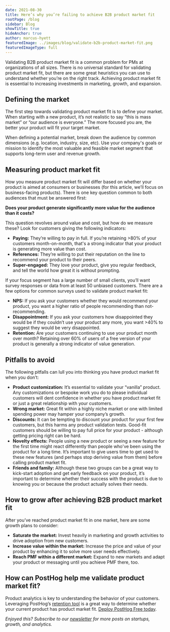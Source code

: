 ```yaml
---
date: 2021-08-30
title: Here’s why you’re failing to achieve B2B product market fit
rootPage: /blog
sidebar: Blog
showTitle: true
hideAnchor: true
author: marcus-hyett
featuredImage: ../images/blog/validate-b2b-product-market-fit.png
featuredImageType: full
---
```


Validating B2B product market fit is a common problem for PMs at organizations of all sizes. There is no universal standard for validating product market fit, but there are some great heuristics you can use to understand whether you’re on the right track. Achieving product market fit is essential to increasing investments in marketing, growth, and expansion.

## Defining the market
The first step towards validating product market fit is to define your market. When starting with a new product, it’s not realistic to say “this is mass market” or “our audience is everyone.” The more focused you are, the better your product will fit your target market.

When defining a potential market, break down the audience by common dimensions (e.g. location, industry, size, etc). Use your company's goals or mission to identify the most valuable and feasible market segment that supports long-term user and revenue growth. 

## Measuring product market fit
How you measure product market fit will differ based on whether your product is aimed at consumers or businesses (for this article, we’ll focus on business-facing products). There is one key question common to both audiences that must be answered first:

**Does your product generate significantly more value for the audience than it costs?**

This question revolves around value and cost, but how do we measure these? Look for customers giving the following indicators:
- **Paying:** They’re willing to pay in full. If you’re retaining >80% of your customers month-on-month, that's a strong indicator that your product is generating more value than cost.
- **References:** They’re willing to put their reputation on the line to recommend your product to their peers.
- **Super-engaged:** They love your product, give you regular feedback, and tell the world how great it is without prompting.

If your focus segment has a large number of small clients, you’ll want survey responses or data from at least 50 unbiased customers. There are a few options for common surveys used to validate product market fit:
- **NPS:** If you ask your customers whether they would recommend your product, you want a higher ratio of people recommending than not-recommending.
- **Disappointment:** If you ask your customers how disappointed they would be if they couldn’t use your product any more, you want >40% to suggest they would be very disappointed.
- **Retention:** Are your customers continuing to use your product month over month? Retaining over 60% of users of a free version of your product is generally a strong indicator of value generation.

## Pitfalls to avoid
The following pitfalls can lull you into thinking you have product market fit when you don’t:
- **Product customization:** It’s essential to validate your “vanilla” product. Any customizations or bespoke work you do to please individual customers will dent confidence in whether you have product market fit or just a great relationship with your customers.
- **Wrong market:** Great fit within a highly niche market or one with limited spending power may hamper your company’s growth.
- **Discounts:** It can be tempting to discount your product for your first few customers, but this harms any product validation tests. Good-fit customers should be willing to pay full price for your product - although getting pricing right can be hard.
- **Novelty effects:** People using a new product or seeing a new feature for the first time might react differently than people who've been using the product for a long time. It’s important to give users time to get used to these new features (and perhaps stop deriving value from them) before calling product market fit.
- **Friends and family:** Although these two groups can be a great way to kick-start adoption and get early feedback on your product, it’s important to determine whether their success with the product is due to knowing you or because the product actually solves their needs.

## How to grow after achieving B2B product market fit
After you’ve reached product market fit in one market, here are some growth plans to consider:
- **Saturate the market:** Invest heavily in marketing and growth activities to drive adoption from new customers.
- **Increase value within the market:** Increase the price and value of your product by enhancing it to solve more user needs effectively. 
- **Reach PMF within a different market:** Expand to new markets and adapt your product or messaging until you achieve PMF there, too.

## How can PostHog help me validate product market fit?
Product analytics is key to understanding the behavior of your customers. 
Leveraging PostHog’s [retention tool](https://posthog.com/docs/user-guides/retention) is a great way to determine whether your current product has product market fit. [Deploy PostHog Free today](https://posthog.com/docs/self-host#deploy). 

_Enjoyed this? Subscribe to our [newsletter](https://posthog.com/newsletter) for more posts on startups, growth, and analytics._
